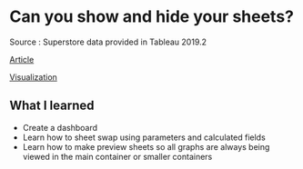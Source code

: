 # Can you show and hide your sheets?

Source : Superstore data provided in Tableau 2019.2 

[Article](http://www.workout-wednesday.com/week-40-can-you-show-and-hide-your-sheets/)

[Visualization](https://public.tableau.com/views/WW2019W40/Dashboard1?:display_count=y&:origin=viz_share_link)

## What I learned

- Create a dashboard
- Learn how to sheet swap using parameters and calculated fields
- Learn how to make preview sheets so all graphs are always being viewed in the main container or smaller containers
	
